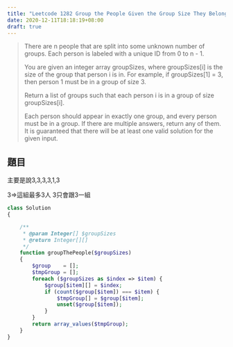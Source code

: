 ```yaml
---
title: "Leetcode 1282 Group the People Given the Group Size They Belong To"
date: 2020-12-11T18:18:19+08:00
draft: true
---
```


>There are n people that are split into some unknown number of groups. Each person is labeled with a unique ID from 0 to n - 1.
>
>You are given an integer array groupSizes, where groupSizes[i] is the size of the group that person i is in. For example, if groupSizes[1] = 3, then person 1 must be in a group of size 3.
>
>Return a list of groups such that each person i is in a group of size groupSizes[i].
>
>Each person should appear in exactly one group, and every person must be in a group. If there are multiple answers, return any of them. It is guaranteed that there will be at least one valid solution for the given input.

## 題目

主要是說3,3,3,3,1,3

3=>這組最多3人
3只會跟3一組

```php
class Solution
{

    /**
     * @param Integer[] $groupSizes
     * @return Integer[][]
     */
    function groupThePeople($groupSizes)
    {
        $group    = [];
        $tmpGroup = [];
        foreach ($groupSizes as $index => $item) {
            $group[$item][] = $index;
            if (count($group[$item]) === $item) {
                $tmpGroup[] = $group[$item];
                unset($group[$item]);
            }
        }
        return array_values($tmpGroup);
    }
}
```


